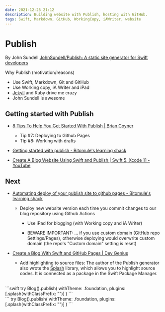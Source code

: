 ```yaml
---
date: 2021-12-25 21:12
description: Building website with Publish, hosting with GitHub.
tags: Swift, Markdown, GitHub, WorkingCopy, iAWriter, website
---
```

# Publish
By John Sundell
[JohnSundell/Publish: A static site generator for Swift developers](https://github.com/JohnSundell/Publish)



Why Publish (motivation/reasons)

* Use Swift, Markdown, Git and GitHub
* Use Working copy, iA Writer and iPad
* [Jekyll](https://github.com/jekyll) and Ruby drive me crazy
* John Sundell is awesome


## Getting started with Publish
* [8 Tips To Help You Get Started With Publish | Brian Coyner](https://briancoyner.github.io/articles/2020-02-25-cocoaheads_publish_notes/)
    * Tip #7: Deploying to Github Pages
    * Tip #8: Working with drafts

* [Getting started with publish - Bitomule's learning shack](https://blog.bitomule.com/posts/getting-started-with-publish/)
* [Create A Blog Website Using Swift and Publish | Swift 5, Xcode 11 - YouTube](https://www.youtube.com/watch?v=JqdS-oi96Gk)


## Next
* [Automating deploy of your publish site to github pages - Bitomule's learning shack](https://blog.bitomule.com/posts/automating-deploy-of-your-publish-site-to-github-pages/)
  * Deploy new website version each time you commit changes to our blog repository using Github Actions
    * Use iPad for blogging (with Working copy and iA Writer)
    
    * BEWARE IMPORTANT: ... if you use custom domain (GitHub repo Settings/Pages), otherwise deploying would overwrite custom domain (the repo's "Custom domain" setting is reset)
 

* [Create a Blog With Swift and GitHub Pages | Dev Genius](https://blog.devgenius.io/create-blog-with-swift-github-pages-53382aa3e824)
  * Add highlighting to source files: The author of the Publish generator also wrote the [Splash](https://github.com/JohnSundell/Splash) library, which allows you to highlight source codes. It is connected as a package in the Swift Package Manager.

<br/>    
```swift
try Blog().publish(
    withTheme: .foundation,
    plugins: [.splash(withClassPrefix: "")]
)
```
<br/>    
```
try Blog().publish(
    withTheme: .foundation,
    plugins: [.splash(withClassPrefix: "")]
)
```
